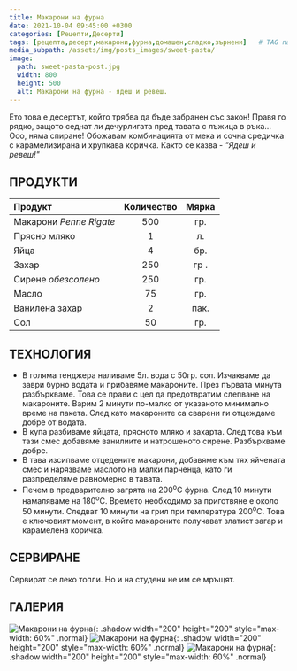 ```yaml
---
title: Макарони на фурна
date: 2021-10-04 09:45:00 +0300
categories: [Рецепти,Десерти]
tags: [рецепта,десерт,макарони,фурна,домашен,сладко,зърнени]   # TAG names should always be lowercase
media_subpath: /assets/img/posts_images/sweet-pasta/
image:
  path: sweet-pasta-post.jpg
  width: 800
  height: 500
  alt: Макарони на фурна - ядеш и ревеш.
---
```


Ето това е десертът, който трябва да бъде забранен със закон! Правя го рядко, защото седнат ли дечурлигата пред тавата с лъжица в ръка... Ооо, няма спиране! Обожавам комбинацията от мека и сочна средичка с карамелизирана и хрупкава коричка. Както се казва - *"Ядеш и ревеш!"*

## **ПРОДУКТИ**

| Продукт                    |Количество  |Мярка   |
|:---------------------------|:----------:|:------:|
|Макарони *Penne Rigate*     |500         |гр.     |
|Прясно мляко                |1           |л.      |
|Яйца                        |4           |бр.     |
|Захар                       |250         |гр .    |
|Сирене *обезсолено*         |250         |гр.     |
|Масло                       |75          |гр.     |
|Ванилена захар              |2           |пак.    |
|Сол                         |50          |гр.     |

## **ТЕХНОЛОГИЯ**

- В голяма тенджера наливаме 5л. вода с 50гр. сол. Изчакваме да заври бурно водата и прибавяме макароните. През първата минута разбъркваме. Това се прави с цел да предотвратим слепване на макароните. Варим 2 минути по-малко от указаното минимално време на пакета. След като макароните са сварени ги отцеждаме добре от водата.
- В купа разбиваме яйцата, прясното мляко и захарта. След това към тази смес добавяме ванилиите и натрошеното сирене. Разбъркваме добре.
- В тава изсипваме отцедените макарони, добавяме към тях яйчената смес и нарязваме маслото на малки парченца, като ги разпределяме равномерно в тавата.
- Печем в предварително загрята на 200<sup>o</sup>C фурна. След 10 минути намаляваме на 180<sup>o</sup>C. Времето необходимо за приготвяне е около 50 минути. Следват 10 минути на грил при температура 200<sup>o</sup>C. Това е ключовият момент, в който макароните получават златист загар и карамелена коричка.

## **СЕРВИРАНЕ**

Сервират се леко топли. Но и на студени не им се мръщят.

## **ГАЛЕРИЯ**

![Макарони на фурна](sweet-pasta-01.jpg){: .shadow width="200" height="200" style="max-width: 60%" .normal}
![Макарони на фурна](sweet-pasta-02.jpg){: .shadow width="200" height="200" style="max-width: 60%" .normal}
![Макарони на фурна](sweet-pasta-03.jpg){: .shadow width="200" height="200" style="max-width: 60%" .normal}
